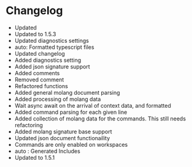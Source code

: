 # Changelog 
- Updated
- Updated to 1.5.3
- Updated diagnostics settings
- auto: Formatted typescript files
- Updated changelog
- Added diagnostics setting
- Added json signature support
- Added comments
- Removed comment
- Refactored functions
- Added general molang document parsing
- Added processing of molang data
- Wait async await on the arrival of context data, and formatted
- Added command parsing for each given line
- Added collection of molang data for the commands. This still needs refactoring
- Added molang signature base support
- Updated json document functionaility
- Commands are only enabled on workspaces
- auto : Generated Includes
- Updated to 1.5.1